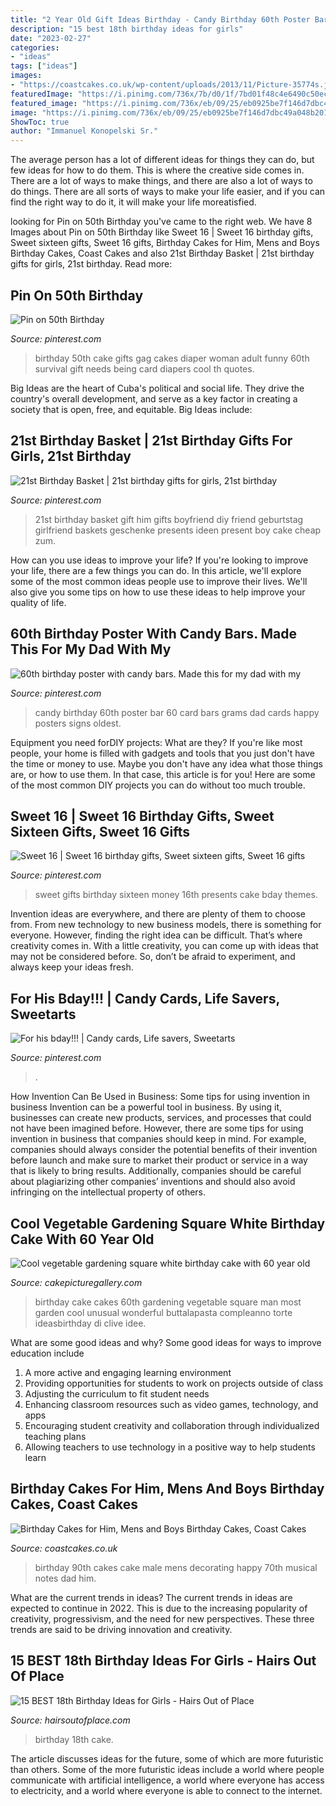 ```yaml
---
title: "2 Year Old Gift Ideas Birthday - Candy Birthday 60th Poster Bar 60 Card Bars Grams Dad Cards Happy Posters Signs Oldest"
description: "15 best 18th birthday ideas for girls"
date: "2023-02-27"
categories:
- "ideas"
tags: ["ideas"]
images:
- "https://coastcakes.co.uk/wp-content/uploads/2013/11/Picture-35774s.jpg"
featuredImage: "https://i.pinimg.com/736x/7b/d0/1f/7bd01f48c4e6490c50ec2c9d71611eb5.jpg"
featured_image: "https://i.pinimg.com/736x/eb/09/25/eb0925be7f146d7dbc49a048b201f67b--st-birthday-basket-boy-st-birthday-gift.jpg"
image: "https://i.pinimg.com/736x/eb/09/25/eb0925be7f146d7dbc49a048b201f67b--st-birthday-basket-boy-st-birthday-gift.jpg"
ShowToc: true
author: "Immanuel Konopelski Sr."
---
```



The average person has a lot of different ideas for things they can do, but few ideas for how to do them. This is where the creative side comes in. There are a lot of ways to make things, and there are also a lot of ways to do things. There are all sorts of ways to make your life easier, and if you can find the right way to do it, it will make your life moreatisfied.

	

		
looking for Pin on 50th Birthday you've came to the right web. We have 8 Images about Pin on 50th Birthday like Sweet 16 | Sweet 16 birthday gifts, Sweet sixteen gifts, Sweet 16 gifts, Birthday Cakes for Him, Mens and Boys Birthday Cakes, Coast Cakes and also 21st Birthday Basket | 21st birthday gifts for girls, 21st birthday. Read more:
		
    
## Pin On 50th Birthday

<img loading=lazy src="https://i.pinimg.com/736x/8a/76/1a/8a761af0731b7f2ea7b0c6781c979b92.jpg" onerror="this.onerror=null;this.src='https://tse4.mm.bing.net/th?id=OIP.6k6GFxyqtGzjZGxfC7SNHQHaL9&amp;pid=15.1';" alt="Pin on 50th Birthday">

_Source: pinterest.com_

>birthday 50th cake gifts gag cakes diaper woman adult funny 60th survival gift needs being card diapers cool th quotes. 

	

Big Ideas are the heart of Cuba's political and social life. They drive the country's overall development, and serve as a key factor in creating a society that is open, free, and equitable. Big Ideas include:

    
## 21st Birthday Basket | 21st Birthday Gifts For Girls, 21st Birthday

<img loading=lazy src="https://i.pinimg.com/736x/eb/09/25/eb0925be7f146d7dbc49a048b201f67b--st-birthday-basket-boy-st-birthday-gift.jpg" onerror="this.onerror=null;this.src='https://tse4.mm.bing.net/th?id=OIP.etjduVcONF9yIDI3K2QZSAHaNK&amp;pid=15.1';" alt="21st Birthday Basket | 21st birthday gifts for girls, 21st birthday">

_Source: pinterest.com_

>21st birthday basket gift him gifts boyfriend diy friend geburtstag girlfriend baskets geschenke presents ideen present boy cake cheap zum. 

	

How can you use ideas to improve your life?
If you're looking to improve your life, there are a few things you can do. In this article, we'll explore some of the most common ideas people use to improve their lives. We'll also give you some tips on how to use these ideas to help improve your quality of life.

    
## 60th Birthday Poster With Candy Bars. Made This For My Dad With My

<img loading=lazy src="https://i.pinimg.com/736x/c9/3c/43/c93c4355cae1bd9d31e8223ab7aadae5.jpg" onerror="this.onerror=null;this.src='https://tse4.mm.bing.net/th?id=OIP.py6Ks0DaXJpCe5Cjl3hPTwHaJ3&amp;pid=15.1';" alt="60th birthday poster with candy bars. Made this for my dad with my">

_Source: pinterest.com_

>candy birthday 60th poster bar 60 card bars grams dad cards happy posters signs oldest. 

	

Equipment you need forDIY projects: What are they?
If you're like most people, your home is filled with gadgets and tools that you just don't have the time or money to use. Maybe you don't have any idea what those things are, or how to use them. In that case, this article is for you! Here are some of the most common DIY projects you can do without too much trouble.

    
## Sweet 16 | Sweet 16 Birthday Gifts, Sweet Sixteen Gifts, Sweet 16 Gifts

<img loading=lazy src="https://i.pinimg.com/736x/7b/d0/1f/7bd01f48c4e6490c50ec2c9d71611eb5.jpg" onerror="this.onerror=null;this.src='https://tse2.mm.bing.net/th?id=OIP.guoVEyr5s-l5GBLt3VU0nAHaJ3&amp;pid=15.1';" alt="Sweet 16 | Sweet 16 birthday gifts, Sweet sixteen gifts, Sweet 16 gifts">

_Source: pinterest.com_

>sweet gifts birthday sixteen money 16th presents cake bday themes. 

	

Invention ideas are everywhere, and there are plenty of them to choose from. From new technology to new business models, there is something for everyone. However, finding the right idea can be difficult. That’s where creativity comes in. With a little creativity, you can come up with ideas that may not be considered before. So, don’t be afraid to experiment, and always keep your ideas fresh.

    
## For His Bday!!! | Candy Cards, Life Savers, Sweetarts

<img loading=lazy src="https://i.pinimg.com/736x/f5/b4/2c/f5b42c2c3ea5bdd2c9f5a3e267abb5f9.jpg" onerror="this.onerror=null;this.src='https://tse2.mm.bing.net/th?id=OIP.7KqMOu8M261XBNe16YrZgAHaJ3&amp;pid=15.1';" alt="For his bday!!! | Candy cards, Life savers, Sweetarts">

_Source: pinterest.com_

>. 

	

How Invention Can Be Used in Business: Some tips for using invention in business
Invention can be a powerful tool in business. By using it, businesses can create new products, services, and processes that could not have been imagined before. However, there are some tips for using invention in business that companies should keep in mind. For example, companies should always consider the potential benefits of their invention before launch and make sure to market their product or service in a way that is likely to bring results. Additionally, companies should be careful about plagiarizing other companies’ inventions and should also avoid infringing on the intellectual property of others.

    
## Cool Vegetable Gardening Square White Birthday Cake With 60 Year Old

<img loading=lazy src="http://www.cakepicturegallery.com/d/31777-1/Cool+vegetable+gardening+square+white+birthday+cake+with+60+year+old+man.JPG" onerror="this.onerror=null;this.src='https://tse3.mm.bing.net/th?id=OIP.9H2vFq6QZ7aPLkbIUYYu7QHaGc&amp;pid=15.1';" alt="Cool vegetable gardening square white birthday cake with 60 year old">

_Source: cakepicturegallery.com_

>birthday cake cakes 60th gardening vegetable square man most garden cool unusual wonderful buttalapasta compleanno torte ideasbirthday di clive idee. 

	

What are some good ideas and why?
Some good ideas for ways to improve education include 
1. A more active and engaging learning environment 
2. Providing opportunities for students to work on projects outside of class 
3. Adjusting the curriculum to fit student needs 
4. Enhancing classroom resources such as video games, technology, and apps 
5. Encouraging student creativity and collaboration through individualized teaching plans 
6. Allowing teachers to use technology in a positive way to help students learn 

    
## Birthday Cakes For Him, Mens And Boys Birthday Cakes, Coast Cakes

<img loading=lazy src="https://coastcakes.co.uk/wp-content/uploads/2013/11/Picture-35774s.jpg" onerror="this.onerror=null;this.src='https://tse3.mm.bing.net/th?id=OIP.08GDLbaN217wDJU2zSEuxAHaKl&amp;pid=15.1';" alt="Birthday Cakes for Him, Mens and Boys Birthday Cakes, Coast Cakes">

_Source: coastcakes.co.uk_

>birthday 90th cakes cake male mens decorating happy 70th musical notes dad him. 

	

What are the current trends in ideas?
The current trends in ideas are expected to continue in 2022. This is due to the increasing popularity of creativity, progressivism, and the need for new perspectives. These three trends are said to be driving innovation and creativity.

    
## 15 BEST 18th Birthday Ideas For Girls - Hairs Out Of Place

<img loading=lazy src="https://hairsoutofplace.com/wp-content/uploads/2020/11/birthday-ideas-for-the-best-18th.jpg" onerror="this.onerror=null;this.src='https://tse4.mm.bing.net/th?id=OIP.J42qcAsHv9GbjRxrZiF9mQHaNK&amp;pid=15.1';" alt="15 BEST 18th Birthday Ideas for Girls - Hairs Out of Place">

_Source: hairsoutofplace.com_

>birthday 18th cake. 

	

The article discusses ideas for the future, some of which are more futuristic than others. Some of the more futuristic ideas include a world where people communicate with artificial intelligence, a world where everyone has access to electricity, and a world where everyone is able to connect to the internet.

